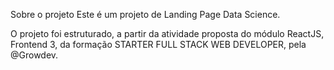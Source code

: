 Sobre o projeto
Este é um projeto de Landing Page Data Science.

O projeto foi estruturado, a partir da atividade proposta do módulo ReactJS, Frontend 3, da formação STARTER FULL STACK WEB DEVELOPER, pela @Growdev.
